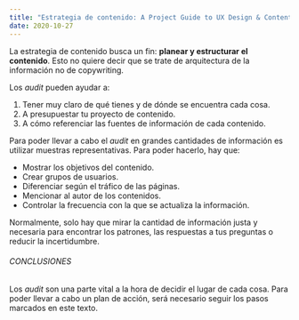 ```yaml
---
title: "Estrategia de contenido: A Project Guide to UX Design & Content Strategy for the Web, Second Edition"
date: 2020-10-27
---
```

La estrategia de contenido busca un fin: **planear y estructurar el contenido**. Esto no quiere decir que se trate de arquitectura de la información no de copywriting. 

Los *audit* pueden ayudar a:

1. Tener muy claro de qué tienes y de dónde se encuentra cada cosa.
2. A presupuestar tu proyecto de contenido.
3. A cómo referenciar las fuentes de información de cada contenido. 

Para poder llevar a cabo el *audit* en grandes cantidades de información es utilizar muestras representativas. Para poder hacerlo, hay que:

* Mostrar los objetivos del contenido. 
* Crear grupos de usuarios.
* Diferenciar según el tráfico de las páginas.
* Mencionar al autor de los contenidos.
* Controlar la frecuencia con la que se actualiza la información.

Normalmente, solo hay que mirar la cantidad de información justa y necesaria para encontrar los patrones, las respuestas a tus preguntas o reducir la incertidumbre. 

 ###### CONCLUSIONES

 Los *audit* son una parte vital a la hora de decidir el lugar de cada cosa. Para poder llevar a cabo un plan de acción, será necesario seguir los pasos marcados  en este texto. 
 